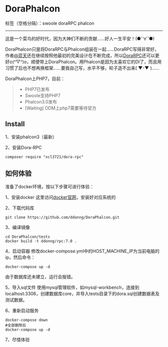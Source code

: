 # DoraPhalcon

标签（空格分隔）：swoole doraRPC phalcon

---

这是一个菜鸟的好时代，因为大神们不断的贡献……好人一生平安！(●ˇ∀ˇ●)

DoraPhalcon只是将DoraRPC与Phalcon组装在一起……DoraRPC写得非常好，作者[@蓝天](http://weibo.com/thinkpc)还在继续按照他最初的完美设计在不断完成，所以[DoraRPC](https://github.com/xcl3721/Dora-RPC)还可以更好o(^▽^)o，顺便带上DoraPhalcon。用Phalcon是因为太喜欢它的DI了，而且用习惯了后也不想再换框架……要我自己写，水平不够，轮子造不出来( ▼-▼ )……


DoraPhalcon上PHP7，目前：
> *  PHP7已发布
> *  Swoole支持PHP7
> *  Phalcon3.0发布
> * [Waiting] ODM上php7需要等待官方

## Install
1、安装phalcon3（最新）

2、安装Dora-RPC

    composer require "xcl3721/dora-rpc"

## 如何体验
准备了docker环境，按以下步骤可进行体验：

1、安装docker
这里访问[docker官网][1]，安装好对应系统的

2、下载代码库

    git clone https://github.com/ddonng/DoraPhalcon.git
3、编译镜像

    cd DoraPhalcon/tests
    docker build -t ddonng/rpc:7.0 .
4、启动容器
修改docker-compose.yml中的HOST_MACHINE_IP为当前电脑的ip，然后命令：

    docker-compose up -d

由于数据库还未建立，运行会报错。

5、导入sql文件
使用mysql管理软件，如mysql-workbench，连接到localhost:3306，创建数据库core，并导入tests目录下的dora.sql创建数据表及测试数据。

6、重新启动服务

    docker-compose down
    #全部删除后
    docker-compose up -d

7、尽情体验

  [1]: https://www.docker.com
